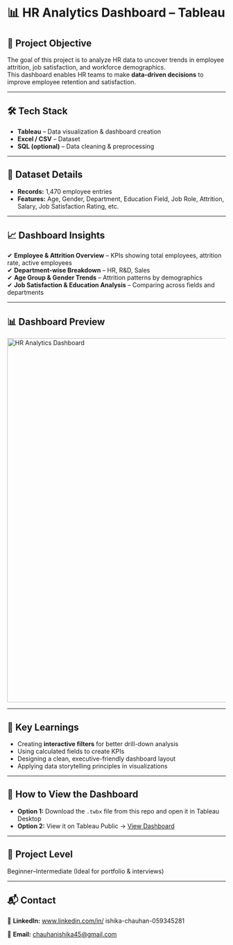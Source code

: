 # 📊 HR Analytics Dashboard – Tableau

## 📌 Project Objective  
The goal of this project is to analyze HR data to uncover trends in employee attrition, job satisfaction, and workforce demographics.  
This dashboard enables HR teams to make **data-driven decisions** to improve employee retention and satisfaction.

---

## 🛠 Tech Stack  
- **Tableau** – Data visualization & dashboard creation  
- **Excel / CSV** – Dataset  
- **SQL (optional)** – Data cleaning & preprocessing

---

## 📂 Dataset Details  
- **Records:** 1,470 employee entries  
- **Features:** Age, Gender, Department, Education Field, Job Role, Attrition, Salary, Job Satisfaction Rating, etc.

---

## 📈 Dashboard Insights  
✔ **Employee & Attrition Overview** – KPIs showing total employees, attrition rate, active employees  
✔ **Department-wise Breakdown** – HR, R&D, Sales  
✔ **Age Group & Gender Trends** – Attrition patterns by demographics  
✔ **Job Satisfaction & Education Analysis** – Comparing across fields and departments

---

## 📊 Dashboard Preview  
<img width="1494" height="838" alt="HR Analytics Dashboard" src="https://github.com/user-attachments/assets/0047ee6d-e606-48c6-9373-545f113e184e" />


---

## 📖 Key Learnings  
- Creating **interactive filters** for better drill-down analysis  
- Using calculated fields to create KPIs  
- Designing a clean, executive-friendly dashboard layout  
- Applying data storytelling principles in visualizations  

---

## 🚀 How to View the Dashboard  
- **Option 1:** Download the `.twbx` file from this repo and open it in Tableau Desktop  
- **Option 2:** View it on Tableau Public → [View Dashboard](https://public.tableau.com/views/HRDashboardAnalytics_17550669282010/HRAnalyticsDashboard?:language=en-US&publish=yes&:sid=&:redirect=auth&:display_count=n&:origin=viz_share_link)

---

## 📌 Project Level  
Beginner–Intermediate (Ideal for portfolio & interviews)

---

## 📬 Contact  
💼 **LinkedIn:** www.linkedin.com/in/
ishika-chauhan-059345281
  
📧 **Email:** chauhanishika45@gmail.com  
